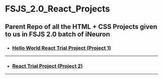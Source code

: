 # FSJS_2.0_React_Projects

## Parent Repo of all the HTML + CSS Projects given to us in FSJS 2.0 batch of iNeuron

- ### [Hello World React Trial Project (Project 1)](https://github.com/vyomPundhir/Hello_World_React_Trial)

---
- ### [React Trial Project (Project 2)](https://github.com/vyomPundhir/React_Trial_Project)

---



